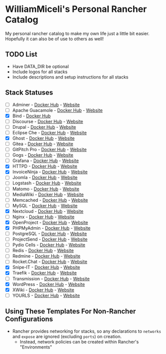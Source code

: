 # WilliamMiceli's Personal Rancher Catalog

My personal rancher catalog to make my own life just a little bit easier.
Hopefully it can also be of use to others as well!

## TODO List

* Have DATA_DIR be optional
* Include logos for all stacks
* Include descriptions and setup instructions for all stacks

## Stack Statuses

- [ ] Adminer - [Docker Hub](https://hub.docker.com/_/adminer) - [Website](https://www.adminer.org/en/)
- [ ] Apache Guacamole - [Docker Hub](https://hub.docker.com/r/guacamole/guacamole) - [Website](https://guacamole.apache.org/)
- [x] Bind - [Docker Hub](https://hub.docker.com/r/sameersbn/bind)
- [ ] Discourse - [Docker Hub](https://hub.docker.com/_/discourse) - [Website](https://www.discourse.org/)
- [ ] Drupal - [Docker Hub](https://hub.docker.com/_/drupal) - [Website](https://www.drupal.org/)
- [ ] Eclipse Che - [Docker Hub](https://hub.docker.com/_/eclipse-che) - [Website](https://www.eclipse.org/che/)
- [x] Ghost - [Docker Hub](https://hub.docker.com/_/ghost) - [Website](https://ghost.org/)
- [ ] Gitea - [Docker Hub](https://hub.docker.com/r/gitea/gitea) - [Website](https://gitea.io/en-us/)
- [ ] GitPitch Pro - [Docker Hub](https://hub.docker.com/_/gitpitch-pro) - [Website](https://gitpitch.com/)
- [ ] Gogs - [Docker Hub](https://hub.docker.com/r/gogs/gogs) - [Website](https://gogs.io/)
- [ ] Grafana - [Docker Hub](https://hub.docker.com/r/grafana/grafana) - [Website](https://grafana.com/)
- [x] HTTPD - [Docker Hub](https://hub.docker.com/_/httpd) - [Website](http://httpd.apache.org/)
- [x] InvoiceNinja - [Docker Hub](https://hub.docker.com/r/invoiceninja/invoiceninja) - [Website](https://www.invoiceninja.org/)
- [ ] Joomla - [Docker Hub](https://hub.docker.com/_/joomla) - [Website](https://www.joomla.org/)
- [ ] Logstash - [Docker Hub](https://hub.docker.com/_/logstash) - [Website](https://www.elastic.co/products/logstash)
- [ ] Matomo - [Docker Hub](https://hub.docker.com/_/matomo) - [Website](https://matomo.org/)
- [ ] MediaWiki - [Docker Hub](https://hub.docker.com/_/mediawiki) - [Website](https://www.mediawiki.org/)
- [ ] Memcached - [Docker Hub](https://hub.docker.com/_/memcached) - [Website](https://www.memcached.org/)
- [ ] MySQL - [Docker Hub](https://hub.docker.com/_/mysql) - [Website](https://www.mysql.com/)
- [x] Nextcloud - [Docker Hub](https://hub.docker.com/_/nextcloud) - [Website](https://nextcloud.com/)
- [ ] Nginx - [Docker Hub](https://hub.docker.com/_/nginx) - [Website](https://www.nginx.com/)
- [x] OpenProject - [Docker Hub](https://hub.docker.com/r/openproject/community) - [Website](https://www.openproject.org/)
- [x] PHPMyAdmin - [Docker Hub](https://hub.docker.com/r/phpmyadmin/phpmyadmin) - [Website](https://www.phpmyadmin.net/)
- [ ] PostgreSQL - [Docker Hub](https://hub.docker.com/_/postgres) - [Website](https://www.postgresql.org/)
- [ ] ProjectSend - [Docker Hub](https://hub.docker.com/r/linuxserver/projectsend) - [Website](https://www.projectsend.org/)
- [ ] Pydio Cells - [Docker Hub](https://hub.docker.com/r/pydio/cells/) - [Website](https://pydio.com/en/)
- [ ] Redis - [Docker Hub](https://hub.docker.com/_/redis) - [Website](https://redis.io/)
- [ ] Redmine - [Docker Hub](https://hub.docker.com/_/redmine) - [Website](http://www.redmine.org/)
- [ ] Rocket.Chat - [Docker Hub](https://hub.docker.com/_/rocketchat) - [Website](https://rocket.chat/)
- [x] Snipe-IT - [Docker Hub](https://hub.docker.com/r/snipe/snipe-it) - [Website](https://snipeitapp.com/)
- [x] Traefik - [Docker Hub](https://hub.docker.com/_/traefik) - [Website](https://traefik.io/)
- [ ] Transmission - [Docker Hub](https://hub.docker.com/r/linuxserver/transmission) - [Website](https://transmissionbt.com/)
- [x] WordPress - [Docker Hub](https://hub.docker.com/_/wordpress) - [Website](https://wordpress.com/)
- [x] XWiki - [Docker Hub](https://hub.docker.com/_/xwiki) - [Website](https://www.xwiki.org/)
- [ ] YOURLS - [Docker Hub](https://hub.docker.com/_/yourls) - [Website](http://yourls.org/)

## Using These Templates For Non-Rancher Configurations

* Rancher provides networking for stacks, so any declarations to `networks` and `expose` are ignored (excluding `ports`) on creation.
  * Instead, network policies can be created within Rancher's "Environments"